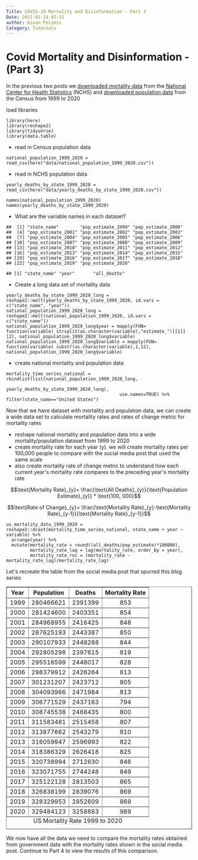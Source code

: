 ```yaml
---
Title: COVID-19 Mortality and Disinformation - Part 3
Date: 2021-01-14 07:11
author: Kivan Polimis
Category: Tutorials
---
```


# Covid Mortality and Disinformation - (Part 3)

In the previous two posts we [downloaded mortality data](http://kivanpolimis.com/covid-19-mortality-and-disinformation-part-1.html) from the [National Center for Health Statistics](https://www.cdc.gov/nchs/about/50th_anniversary.htm) (NCHS) and [downloaded population data](http://kivanpolimis.com/covid-19-mortality-and-disinformation-part-2.html) from the Census from 1999 to 2020

load libraries
``` {.r}
library(here)
library(reshape2)
library(tidyverse)
library(data.table)
```

* read in Census population data
``` {.r}
national_population_1999_2020 =  read_csv(here("data/national_population_1999_2020.csv"))
```

* read in NCHS population data

``` {.r}
yearly_deaths_by_state_1999_2020 = read_csv(here("data/yearly_deaths_by_state_1999_2020.csv"))
```

```{.r}
names(national_population_1999_2020)
names(yearly_deaths_by_state_1999_2020)
```

* What are the variable names in each dataset?

```
##  [1] "state_name"        "pop_estimate_1999" "pop_estimate_2000"
##  [4] "pop_estimate_2001" "pop_estimate_2002" "pop_estimate_2003"
##  [7] "pop_estimate_2004" "pop_estimate_2005" "pop_estimate_2006"
## [10] "pop_estimate_2007" "pop_estimate_2008" "pop_estimate_2009"
## [13] "pop_estimate_2010" "pop_estimate_2011" "pop_estimate_2012"
## [16] "pop_estimate_2013" "pop_estimate_2014" "pop_estimate_2015"
## [19] "pop_estimate_2016" "pop_estimate_2017" "pop_estimate_2018"
## [22] "pop_estimate_2019" "pop_estimate_2020"
```


```
## [1] "state_name" "year"       "all_deaths"
```

* Create a long data set of mortality data
``` {.r}
yearly_deaths_by_state_1999_2020_long = reshape2::melt(yearly_deaths_by_state_1999_2020, id.vars = c("state_name", "year"))
national_population_1999_2020_long = reshape2::melt(national_population_1999_2020, id.vars = c("state_name"))
national_population_1999_2020_long$year = mapply(FUN= function(variable) strsplit(as.character(variable),"estimate_")[[1]][2], national_population_1999_2020_long$variable)
national_population_1999_2020_long$variable = mapply(FUN= function(variable) substr(as.character(variable),1,12), national_population_1999_2020_long$variable)
```

* create national mortality and population data
``` {.r}
mortality_time_series_national = rbindlist(list(national_population_1999_2020_long,
                                                yearly_deaths_by_state_1999_2020_long),
                                           use.names=TRUE) %>% filter(state_name=="United States")

```

Now that we have dataset with mortality and population data, we can create a wide data set to calculate mortality rates and rates of change metric for mortality rates

* reshape national mortality and population data into a wide mortality/population dataset from 1999 to 2020
* create mortality rate for each year (y). we will create mortality rates per 100,000 people to compare with the social media post that used the same scale
* also create mortality rate of change metric to understand how each current year's mortality rate compares to the preceding year's mortality rate

$$\text{Mortality Rate}_{y}= \frac{\text{All Deaths}_{y}}{\text{Population Estimate}_{y}} * \text{100, 000}$$


$$\text{Rate of Change}_{y}= \frac{\text{Mortality Rate}_{y}-\text{Mortality Rate}_{y-1}}{\text{Mortality Rate}_{y-1}}$$

``` {.r}
us_mortality_data_1999_2020 = reshape2::dcast(mortality_time_series_national, state_name + year ~ variable) %>%
  arrange(year) %>%
  mutate(mortality_rate = round((all_deaths/pop_estimate)*100000),
         mortality_rate_lag = lag(mortality_rate, order_by = year),
         mortality_rate_roc = (mortality_rate - mortality_rate_lag)/mortality_rate_lag)
```

Let's recreate the table from the social media post that spurred this blog series

<!-- html table generated in R 3.6.3 by xtable 1.8-4 package -->
<!-- Fri Jan 15 16:00:16 2021 -->
<table border=1>
<caption align="bottom"> US Mortality Rate 1999 to 2020 </caption>
<tr> <th> Year </th> <th> Population </th> <th> Deaths </th> <th> Mortality Rate </th>  </tr>
  <tr> <td> 1999 </td> <td align="center"> 280466621 </td> <td align="center"> 2391399 </td> <td align="center"> 853 </td> </tr>
  <tr> <td> 2000 </td> <td align="center"> 281424600 </td> <td align="center"> 2403351 </td> <td align="center"> 854 </td> </tr>
  <tr> <td> 2001 </td> <td align="center"> 284968955 </td> <td align="center"> 2416425 </td> <td align="center"> 848 </td> </tr>
  <tr> <td> 2002 </td> <td align="center"> 287625193 </td> <td align="center"> 2443387 </td> <td align="center"> 850 </td> </tr>
  <tr> <td> 2003 </td> <td align="center"> 290107933 </td> <td align="center"> 2448288 </td> <td align="center"> 844 </td> </tr>
  <tr> <td> 2004 </td> <td align="center"> 292805298 </td> <td align="center"> 2397615 </td> <td align="center"> 819 </td> </tr>
  <tr> <td> 2005 </td> <td align="center"> 295516599 </td> <td align="center"> 2448017 </td> <td align="center"> 828 </td> </tr>
  <tr> <td> 2006 </td> <td align="center"> 298379912 </td> <td align="center"> 2426264 </td> <td align="center"> 813 </td> </tr>
  <tr> <td> 2007 </td> <td align="center"> 301231207 </td> <td align="center"> 2423712 </td> <td align="center"> 805 </td> </tr>
  <tr> <td> 2008 </td> <td align="center"> 304093966 </td> <td align="center"> 2471984 </td> <td align="center"> 813 </td> </tr>
  <tr> <td> 2009 </td> <td align="center"> 306771529 </td> <td align="center"> 2437163 </td> <td align="center"> 794 </td> </tr>
  <tr> <td> 2010 </td> <td align="center"> 308745538 </td> <td align="center"> 2468435 </td> <td align="center"> 800 </td> </tr>
  <tr> <td> 2011 </td> <td align="center"> 311583481 </td> <td align="center"> 2515458 </td> <td align="center"> 807 </td> </tr>
  <tr> <td> 2012 </td> <td align="center"> 313877662 </td> <td align="center"> 2543279 </td> <td align="center"> 810 </td> </tr>
  <tr> <td> 2013 </td> <td align="center"> 316059947 </td> <td align="center"> 2596993 </td> <td align="center"> 822 </td> </tr>
  <tr> <td> 2014 </td> <td align="center"> 318386329 </td> <td align="center"> 2626418 </td> <td align="center"> 825 </td> </tr>
  <tr> <td> 2015 </td> <td align="center"> 320738994 </td> <td align="center"> 2712630 </td> <td align="center"> 846 </td> </tr>
  <tr> <td> 2016 </td> <td align="center"> 323071755 </td> <td align="center"> 2744248 </td> <td align="center"> 849 </td> </tr>
  <tr> <td> 2017 </td> <td align="center"> 325122128 </td> <td align="center"> 2813503 </td> <td align="center"> 865 </td> </tr>
  <tr> <td> 2018 </td> <td align="center"> 326838199 </td> <td align="center"> 2839076 </td> <td align="center"> 869 </td> </tr>
  <tr> <td> 2019 </td> <td align="center"> 328329953 </td> <td align="center"> 2852609 </td> <td align="center"> 869 </td> </tr>
  <tr> <td> 2020 </td> <td align="center"> 329484123 </td> <td align="center"> 3258883 </td> <td align="center"> 989 </td> </tr>
  </table>

We now have all the data we need to compare the mortality rates obtained from government data with the mortality rates shown in the social media post. Continue to Part 4 to view the results of this comparison.
